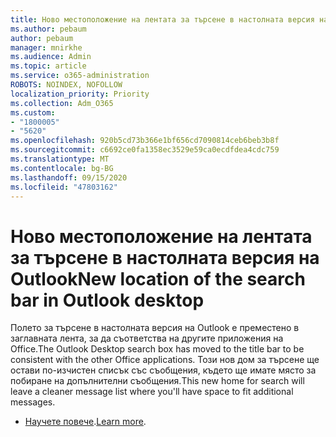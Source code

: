 ```yaml
---
title: Ново местоположение на лентата за търсене в настолната версия на Outlook
ms.author: pebaum
author: pebaum
manager: mnirkhe
ms.audience: Admin
ms.topic: article
ms.service: o365-administration
ROBOTS: NOINDEX, NOFOLLOW
localization_priority: Priority
ms.collection: Adm_O365
ms.custom:
- "1800005"
- "5620"
ms.openlocfilehash: 920b5cd73b366e1bf656cd7090814ceb6beb3b8f
ms.sourcegitcommit: c6692ce0fa1358ec3529e59ca0ecdfdea4cdc759
ms.translationtype: MT
ms.contentlocale: bg-BG
ms.lasthandoff: 09/15/2020
ms.locfileid: "47803162"
---
```

# <a name="new-location-of-the-search-bar-in-outlook-desktop"></a><span data-ttu-id="29148-102">Ново местоположение на лентата за търсене в настолната версия на Outlook</span><span class="sxs-lookup"><span data-stu-id="29148-102">New location of the search bar in Outlook desktop</span></span>

<span data-ttu-id="29148-103">Полето за търсене в настолната версия на Outlook е преместено в заглавната лента, за да съответства на другите приложения на Office.</span><span class="sxs-lookup"><span data-stu-id="29148-103">The Outlook Desktop search box has moved to the title bar to be consistent with the other Office applications.</span></span> <span data-ttu-id="29148-104">Този нов дом за търсене ще остави по-изчистен списък със съобщения, където ще имате място за побиране на допълнителни съобщения.</span><span class="sxs-lookup"><span data-stu-id="29148-104">This new home for search will leave a cleaner message list where you'll have space to fit additional messages.</span></span>
- <span data-ttu-id="29148-105">[Научете повече](https://support.microsoft.com/en-us/office/96fee452-80cd-492d-a35c-5c37584b416b).</span><span class="sxs-lookup"><span data-stu-id="29148-105">[Learn more](https://support.microsoft.com/en-us/office/96fee452-80cd-492d-a35c-5c37584b416b).</span></span>
